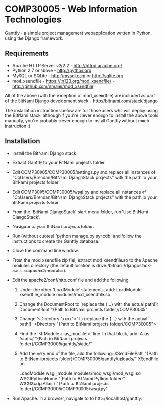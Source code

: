 COMP30005 - Web Information Technologies
========================================

Ganttly - a simple project management webapplication written in Python, using the Django framework.

Requirements
------------
  - Apache HTTP Server v2/2.2 - http://httpd.apache.org/
  - Python 2.7 or above - http://python.org
  - MySQL or SQLite - http://mysql.com or http://sqlite.org
  - mod_xsendfile - https://tn123.org/mod_xsendfile/
                  - http://github.com/nmaier/mod_xsendfile

All of the above (with the exception of mod_xsendfile) are included as part of the BitNami Django development stack - http://bitnami.com/stack/django

The installation instructions below are for those users who will deploy using the BitNami stack, although if you're clever enough to install the above tools manually, you're probably clever enough to install Ganttly without much instruction :)

Installation
------------
  - Install the BitNami Django stack.
  - Extract Ganttly to your BitNami projects folder.
  - Edit COMP30005/COMP30005/settings.py and replace all instances of "C:/Users/Brendan/BitNami DjangoStack projects" with the path to your BitNami projects folder.
  - Edit COMP3005/COMP30005/wsgi.py and replace all instances of "C:/Users/Brendan/BitNami DjangoStack projects" with the path to your BitNami projects folder.
  - From the 'BitNami DjangoStack' start menu folder, run 'Use BitNami DjangoStack'.
  - Navigate to your BitNami projects folder.
  - Run (without quotes) 'python manage.py syncdb' and follow the instructions to create the Ganttly database.
  - Close the command line window.
  - From the mod_xsendfile zip fiel, extract mod_xsendfile.so to the Apache modules directory (the default location is drive:/bitnami/djangostack-x.x.x-x/apache2/modules).
  - Edit the apache2/conf/http.conf file and add the following
  
    1) Under the other 'LoadModule' statements, add:
          LoadModule xsendfile_module modules/mod_xsendfile.so

    2) Change the DocumentRoot to (replace the {...} with the actual path!):
          DocumentRoot "{Path to BitNami projects folder}/COMP30005"
      
    3) Change '<Directory "xxxx">' to (replace the {...} with the actual path!):
          <Directory "{Path to BitNami projects folder}/COMP30005">
          
    4) Find the '<IfModule alias_module'>' line. In that block, add:
          Alias /static/ "{Path to BitNami projects folder}/COMP30005/ganttly/static/"
          
    5) Add the very end of the file, add the following:
          XSendFilePath "{Path to BitNami projects folder}/COMP30005/ganttly/uploads/"
          XSendFile on

          LoadModule wsgi_module modules/mod_wsgi/mod_wsgi.so
          WSGIPythonHome "{Path to BitNami Python folder}"
          WSGIScriptAlias / "{Path to BitNami projects folder}/COMP30005/COMP30005/wsgi.py"
          
  - Run Apache. In a browser, navigate to to http://localhost/ganttly.
